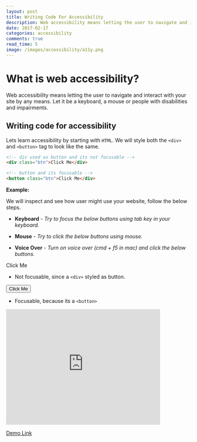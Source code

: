 ```yaml
---
layout: post
title: Writing Code For Accessibility
description: Web accessibility means letting the user to navigate and interact with your site by any means. Let it be a keyboard, a mouse or people with disabilities and impairments.
date: 2017-02-17
categories: accessibility
comments: true
read_time: 5
image: /images/accessibility/a11y.png
---
```


# What is web accessibility?

Web accessibility means letting the user to navigate and interact with your site by any means. Let it be a keyboard, a mouse or people with disabilities and impairments.

## Writing code for accessibility

Lets learn accessibility by starting with `HTML`. We will style both the `<div>` and `<button>` tag to look like the same.

```html
<!-- div used as button and its not focusable -->
<div class="btn">Click Me</div>

<!-- button and its focusable -->
<button class="btn">Click Me</div>
```

<b>Example:</b>

We will inspect and see how user might use your website, follow the below steps.

- <b>Keyboard</b> - <i>Try to focus the below buttons using tab key in your keyboard.</i>

- <b>Mouse</b> - <i>Try to click the below buttons using mouse.</i>

- <b>Voice Over</b> - <i>Turn on voice over (cmd + f5 in mac) and click the below buttons.</i>

<div class="btn">Click Me</div> 

- <span>Not focusable</span>, since a `<div>` styled as button.

<button class="btn">Click Me</button> 

- Focusable, because its a `<button>`

<embed width="420" height="315"
src="https://www.youtube.com/v/IaL4nBgdxeM">

<a href="https://output.jsbin.com/qezeca" target="_blank">Demo Link</a>
